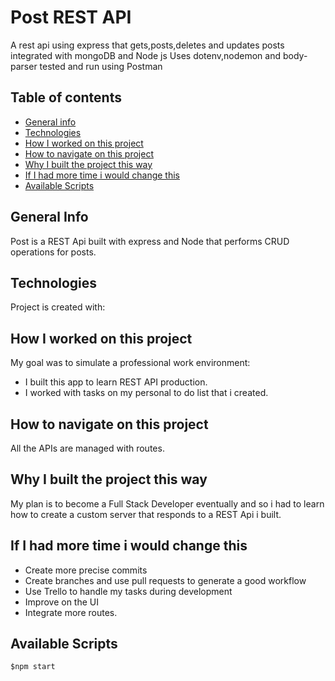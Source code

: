 # Post REST API
A rest api  using  express that gets,posts,deletes and updates posts integrated with mongoDB and Node js
Uses dotenv,nodemon and body-parser
tested and run using Postman
## Table of contents
* [General info](#general-info)
* [Technologies](#technologies)
* [How I worked on this project](#how-i-worked-on-this-project)
* [How to navigate on this project](#how-to-navigate-on-this-project)
* [Why I built the project this way](#why-i-built-the-project-this-way)
* [If I had more time i would change this](#if-i-had-more-time-i-would-change-this)
* [Available Scripts](#available-scripts)
## General Info
Post is a REST Api built with express and Node that performs CRUD operations for posts.
## Technologies
Project is created with:


## How I worked on this project
My goal was to simulate a professional work environment:
- I built this app to learn REST API production.
- I worked with tasks on my personal to do list that i created.
## How to navigate on this project
All the APIs are managed with routes.
## Why I built the project this way
My plan is to become a Full Stack Developer eventually and so i had to learn how to create a custom server that responds to a REST Api i built.
## If I had more time i would change this
- Create more precise commits
- Create branches and use pull requests to generate a good workflow
- Use Trello to handle my tasks during development
- Improve on the UI
- Integrate more routes.
## Available Scripts
```
$npm start
```
